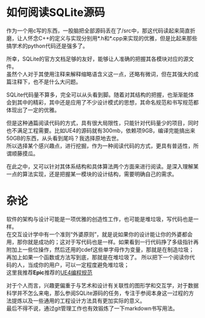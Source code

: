 # 如何阅读SQLite源码
作为一个用c写的东西，一股脑把全部源码丢在了/src中，那这代码读起来简直折磨，让人怀念C++的定义与实现分别用*.h和*.cpp来实现的优雅，但是比起来那些搞学术的python代码还是强多了。

所幸，SQLite的官方文档足够的友好，能够让人准确的把握其各模块对应的源文件。  
虽然个人对于其使用注释来解释缩略语含义这一点，还略有微词，但在其强大的成篇注释下，也不是什么大问题。  

SQLite代码量不算多，完全可以从头看到脚。随着对其结构的把握，也渐渐能体会到其中的精彩，其中还是应用了不少设计模式的思想，其命名规范和书写规范都体现出了一定的优雅。 

但是这种通篇阅读代码的方式，具有很大局限性，只能针对代码量少的项目，同时也不满足工程需要。比如UE4的源码就有300mb，依赖项9GB，编译完能搞出来50GB的东西，从头看到尾吗？我选择原地去世。  
所以选择某个感兴趣点，进行挖掘，作为一种阅读代码的方式，更具有普适性，所谓顺藤摸瓜。  

在此之中，又可以针对其体系结构和具体算法两个方面来进行阅读。是深入理解某一点的算法实现，还是把握某一模块的设计结构，需要明确自己的需求。
# 杂论
软件的架构与设计可能是一项优雅的创造性工作，也可能是堆垃圾，写代码也是一样。  
在交互设计学中有一个准则“外婆原则”，就是说如果你的设计能让你的外婆都会用，那你就是成功的；这对于写代码也是一样。如果看到一行代码挣了多级指针再附加上一些位操作，然后还用的cdef这些单字母作为变量，那就是在制造垃圾；再加上如果一个函数或方法写到底，那就是在堆垃圾了。 所以把下一个阅读你代码的人，当成你的用户，可以一定程度避免堆垃圾；  
这里我推荐**Epic**推荐的[UE4编程规范](https://docs.unrealengine.com/zh-CN/Programming/Development/CodingStandard/index.html)  

对于个人而言，兴趣更偏重于与艺术和设计有关联性的图形学和交互学，对于数据科学并不怎么来电，那么参阅SQLite源码的任务，专注于参阅本身这一过程的方法提炼以及一些通用的工程设计方法具有更加实际的意义。  
最后不得不说，通过git管理工作也有效锻炼了一下markdown书写用法。
